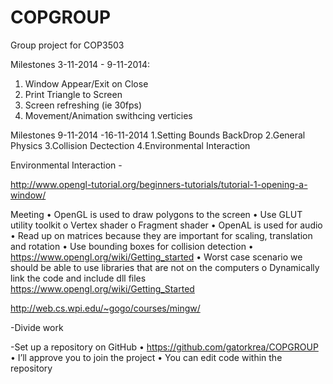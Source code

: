 COPGROUP
========

Group project for COP3503

Milestones 3-11-2014 - 9-11-2014:
1. Window Appear/Exit on Close
2. Print Triangle to Screen
3. Screen refreshing (ie 30fps)
4. Movement/Animation swithcing verticies

Milestones 9-11-2014 -16-11-2014
1.Setting Bounds BackDrop
2.General Physics
3.Collision Dectection 
4.Environmental Interaction


Environmental Interaction - 

http://www.opengl-tutorial.org/beginners-tutorials/tutorial-1-opening-a-window/

Meeting 
•	OpenGL is used to draw polygons to the screen
•	Use GLUT utility toolkit 
o	Vertex shader
o	Fragment shader
•	OpenAL is used for audio
•	Read up on matrices because they are important for scaling, translation and rotation
•	Use bounding boxes for collision detection
•	https://www.opengl.org/wiki/Getting_started
•	Worst case scenario we should be able to use libraries that are not on the computers
o	Dynamically link the code and include dll files
https://www.opengl.org/wiki/Getting_Started

http://web.cs.wpi.edu/~gogo/courses/mingw/
															
-Divide work 







-Set up a repository on GitHub
•	https://github.com/gatorkrea/COPGROUP
•	I’ll approve you to join the project
•	You can edit code within the repository 

